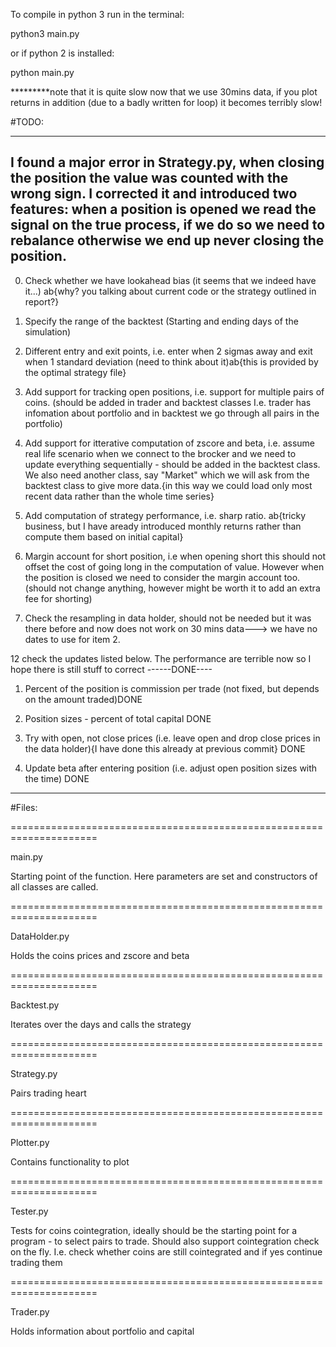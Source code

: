 To compile in python 3 run in the terminal:

python3 main.py

or if python 2 is installed: 

python main.py


*********note that it is quite slow now that we use 30mins data, if you plot returns in addition (due to a badly written for loop) it becomes terribly slow!

#TODO:

---- 
I found a major error in Strategy.py, when closing the position the value was counted with the wrong sign. I corrected it and introduced two features: when a position is opened we read the signal on the true process, if we do so we need to rebalance otherwise we end up never closing the position.
----

0. Check whether we have lookahead bias (it seems that we indeed have it...)
    ab{why? you talking about current code or the strategy outlined in report?}


2. Specify the range of the backtest (Starting and ending days of the simulation)

4. Different entry and exit points, i.e. enter when 2 sigmas away and exit when 1 standard deviation (need to think about it)ab{this is provided by the optimal strategy file}

6. Add support for tracking open positions, i.e. support for multiple pairs of coins. (should be added in trader and backtest classes I.e. trader has infomation about portfolio and in backtest we go through all pairs in the portfolio)

8. Add support for itterative computation of zscore and beta, i.e. assume real life scenario when we connect to the brocker and we need to update everything sequentially - should be added in the backtest class. We also need another class, say "Market" which we will ask from the backtest class to give more data.{in this way we could load only most recent data rather than the whole time series}
9. Add computation of strategy performance, i.e. sharp ratio. ab{tricky business, but I have aready introduced monthly returns rather than compute them based on initial capital} 

10. Margin account for short position, i.e when opening short this should not offset the cost of going long in the computation of value. However when the position is closed we need to consider the margin account too. (should not change anything, however might be worth it to add an extra fee for shorting)

11. Check the resampling in data holder, should not be needed but it was there before and now does not work on 30 mins data---> we have no dates to use for item 2.

12 check the updates listed below. The performance are terrible now so I hope there is still stuff to correct
------DONE----
1. Percent of the position is commission per trade (not fixed, but depends on the amount traded)DONE

3. Position sizes - percent of total capital DONE

7. Try with open, not close prices (i.e. leave open and drop close prices in the data holder){I have done this already at previous commit} DONE

5. Update beta after entering position (i.e. adjust open position sizes with the time) DONE
--------------


#Files:

=====================================================================

main.py

Starting point of the function.
Here parameters are set and constructors of all classes are called.

=====================================================================

DataHolder.py


Holds the coins prices and zscore and beta

=====================================================================

Backtest.py

Iterates over the days and calls the strategy

=====================================================================

Strategy.py

Pairs trading heart 

=====================================================================

Plotter.py

Contains functionality to plot

=====================================================================

Tester.py

Tests for coins cointegration, ideally should be the starting point
for a program - to select pairs to trade. Should also support
cointegration check on the fly. I.e. check whether coins are still
cointegrated and if yes continue trading them

=====================================================================

Trader.py

Holds information about portfolio and capital








